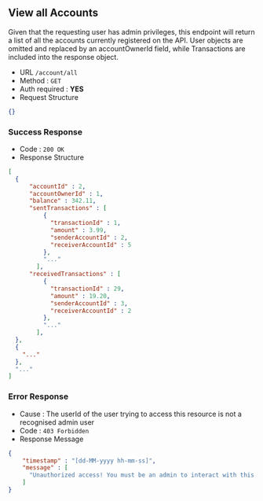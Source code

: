 ## View all Accounts

Given that the requesting user has admin privileges, this endpoint will return a list of
all the accounts currently registered on the API. User objects are omitted and replaced by an accountOwnerId field,
while Transactions are included into the response object.

* URL `/account/all`
* Method : `GET`
* Auth required : **YES**
* Request Structure
```json
{}
```

### Success Response

* Code : `200 OK`
* Response Structure

```json
[
  {
      "accountId" : 2, 
      "accountOwnerId" : 1, 
      "balance" : 342.11,
      "sentTransactions" : [
          {
            "transactionId" : 1,
            "amount" : 3.99,
            "senderAccountId" : 2, 
            "receiverAccountId" : 5
          },
          "..."
        ],
      "receivedTransactions" : [
          {
            "transactionId" : 29,
            "amount" : 19.20,
            "senderAccountId" : 3,
            "receiverAccountId" : 2
          },
          "..."
        ],
  },
  {
    "..."
  }, 
  "..."
]
```

### Error Response

* Cause : The userId of the user trying to access this resource is not a recognised admin user
* Code : `403 Forbidden`
* Response Message
```json
{
    "timestamp" : "[dd-MM-yyyy hh-mm-ss]",
    "message" : [
      "Unauthorized access! You must be an admin to interact with this resource"
    ]
}
```